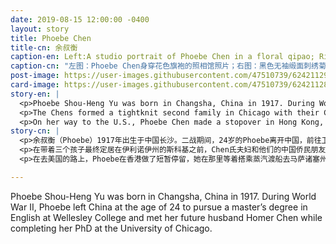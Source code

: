 ```yaml
---
date: 2019-08-15 12:00:00 -0400
layout: story
title: Phoebe Chen
title-cn: 余叔衡
caption-en: Left:A studio portrait of Phoebe Chen in a floral qipao; Right: Black sleeveless satin qi pao with embroidered chrysanthemum design, Courtesy of Pamela Chen, Museum of Chinese in America (MOCA) Collection
caption-cn: "左图：Phoebe Chen身穿花色旗袍的照相馆照片；右图：黑色无袖缎面刺绣菊花图案旗袍，Pamela Chen捐赠，美国华人博物馆（MOCA）馆藏"
post-image: https://user-images.githubusercontent.com/47510739/62421129-c803ed80-b66a-11e9-8b1b-9b78cb59078d.jpg
card-image: https://user-images.githubusercontent.com/47510739/62421128-c3d7d000-b66a-11e9-9b5b-4aa09406c3bf.jpg
story-en: |
  <p>Phoebe Shou-Heng Yu was born in Changsha, China in 1917. During World War II, Phoebe left China at the age of 24 to pursue a master’s degree in English at Wellesley College and met her future husband Homer Chen while completing her PhD at the University of Chicago. While the Chens intended to return to China, they were stranded in the U.S. due to the Communist takeover of China in 1949. After completing their studies they faced deportation but the Chens received derivative immigrationstatus after the birth of their son allowing them to gain citizenship. While Phoebe never saw her mother again; it would be forty-some years before she reunited with her siblings.</p>
  <p>The Chens formed a tightknit second family in Chicago with their Chinese expatriate friends before eventually settling in Skokie, Illinois, with their three children. Phoebe and Homer were active members of the Chinese American community, helping to found the Chinese American Educational Foundation and a Chinese language and culture school serving suburban North Chicago. Settling in the heartland of America to study, build a career, and start a family, Phoebe is both representative of many Chinese immigrants’ stories and contrasts the journeys bachelor immigrants like Shuck Wing Chin.</p>
  <p>On her way to the U.S., Phoebe Chen made a stopover in Hong Kong, where she had approximately 60 qipaos hand-tailored for her while she waited to take a steamship to Massachusetts. The entirety of this unique wardrobe was graciously donated to MOCA by her daughter, Pamela Chen.</p> 
story-cn: |
  <p>余叔衡（Phoebe）1917年出生于中国长沙。二战期间，24岁的Phoebe离开中国，前往卫斯理学院攻读英语硕士学位，并在芝加哥大学攻读博士学位时结识了她未来的丈夫Homer Chen。Chen氏夫妇原本打算返回中国，但由于1949年共产党接管中国，他们被困在了美国。在完成学业后，他们面临着被驱逐出境的命运，但在他们的儿子出生后，夫妇俩获得了衍生移民身份，从而允许他们获得了公民身份。Phoebe再也没有见过她的母亲，分别了四十多年，她才与兄弟姐妹团聚。</p>
  <p>在带着三个孩子最终定居在伊利诺伊州的斯科基之前，Chen氏夫妇和他们的中国侨民朋友在芝加哥组成了紧密的第二家庭。Phoebe和Homer是活跃的美国华人社区成员，帮助建立了美国华人教育基金会和一所服务于芝加哥北部郊区的中国语言文化学校。Phoebe定居在美国的中心地带，学习、工作、成家，与甄灼荣（Shuck Wing Chin）等单身移民的的经历形成了鲜明对比，他们都代表了许许多多中国移民的故事。</p>
  <p>在去美国的路上，Phoebe在香港做了短暂停留，她在那里等着搭乘蒸汽渡船去马萨诸塞州，期间请人手工缝制了大约60件旗袍。这个独特的旗袍珍藏由她的女儿Pamela Chen毫无保留地慷慨捐赠给了MOCA。</p>  

---
```

Phoebe Shou-Heng Yu was born in Changsha, China in 1917. During World War II, Phoebe left China at the age of 24 to pursue a master’s degree in English at Wellesley College and met her future husband Homer Chen while completing her PhD at the University of Chicago.
